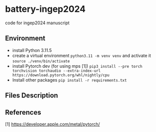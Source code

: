 # battery-ingep2024
code for ingep2024 manuscript

## Environment
* install Python 3.11.5
* create a virtual environment `python3.11 -m venv venv` and activate it `source ./venv/bin/activate`
* install Pytorch dev (for using mps [1]) `pip3 install --pre torch torchvision torchaudio --extra-index-url https://download.pytorch.org/whl/nightly/cpu`
* Install other packages `pip install -r requirements.txt`

## Files Description


## References
[1] https://developer.apple.com/metal/pytorch/


